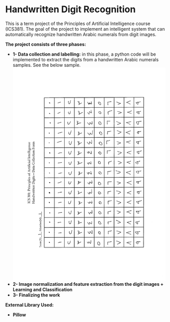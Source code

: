 <h1>Handwritten Digit Recognition</h1>


<p>This is a term project of the Principles of Artificial Intelligence course (ICS381). The goal of the project to implement an intelligent system that can automatically recognize
handwritten Arabic numerals from digit images.</p>

<b>The project consists of three phases:</b>
<ul>
    <li><b>1- Data collection and labelling:</b> in this phase, a python code will be implemented to extract the digits from a handwritten Arabic numerals samples. See the below sample. </li>
    <img src="scanned-pages/T1M1.tif" alt="Handwritten Arabic Numerals Sample">
    <li><b>2- Image normalization and feature extraction from the digit images + Learning and
Classification</b></li>
    <li><b>3- Finalizing the work</b></li>
</ul>

<b>External Library Used:</b>
<ul>
    <li><b><a href="https://pillow.readthedocs.io/en/5.3.x/index.html"></a>Pillow</b></li>
</ul>